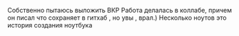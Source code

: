 Собственно пытаюсь выложить ВКР
Работа делалась в коллабе, причем он писал что сохраняет в гитхаб , но увы , врал.)
Несколько ноутов это история создания ноутбука
